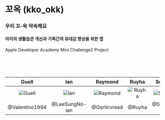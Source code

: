 # 꼬옥 (kko_okk)
### 우리 꼬-옥 약속해요
#### 아이의 생활습관 개선과 가족간의 유대감 향상을 위한 앱
Apple Developer Academy Mini Challenge2 Project

<br/>
<br/>
<br/>

|Guell|Ian|Raymond|Ruyha|Seodam|Yeni|
|:----:|:----:|:----:|:----:|:----:|:----:|
|![Guell](https://avatars.githubusercontent.com/u/77421835?v=4)|![Ian](https://avatars.githubusercontent.com/u/78950704?v=4)|![Raymond](https://avatars.githubusercontent.com/u/82295573?v=4)|![Ruyha](https://avatars.githubusercontent.com/u/103024840?v=4)|![Seodam](https://avatars.githubusercontent.com/u/102859746?v=4)|![Yeni](https://avatars.githubusercontent.com/u/77262576?v=4)|
|@Valentino1994|@LeeSungNo-ian|@Garlicvread|@Ruyha|@Seodam-hst|@Yeniful|

<br/>
<br/>
<br/>
<br/>
